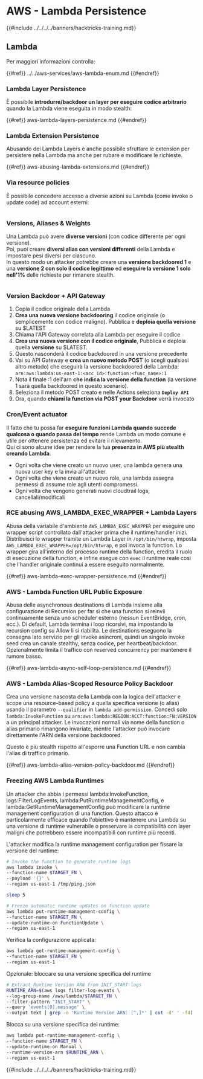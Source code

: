 # AWS - Lambda Persistence

{{#include ../../../../banners/hacktricks-training.md}}

## Lambda

Per maggiori informazioni controlla:

{{#ref}}
../../aws-services/aws-lambda-enum.md
{{#endref}}

### Lambda Layer Persistence

È possibile **introdurre/backdoor un layer per eseguire codice arbitrario** quando la Lambda viene eseguita in modo stealth:

{{#ref}}
aws-lambda-layers-persistence.md
{{#endref}}

### Lambda Extension Persistence

Abusando dei Lambda Layers è anche possibile sfruttare le extension per persistere nella Lambda ma anche per rubare e modificare le richieste.

{{#ref}}
aws-abusing-lambda-extensions.md
{{#endref}}

### Via resource policies

È possibile concedere accesso a diverse azioni su Lambda (come invoke o update code) ad account esterni:

<figure><img src="../../../../images/image (255).png" alt=""><figcaption></figcaption></figure>

### Versions, Aliases & Weights

Una Lambda può avere **diverse versioni** (con codice differente per ogni versione).\
Poi, puoi creare **diversi alias con versioni differenti** della Lambda e impostare pesi diversi per ciascuno.\
In questo modo un attacker potrebbe creare una **versione backdoored 1** e una **versione 2 con solo il codice legittimo** ed **eseguire la versione 1 solo nell'1%** delle richieste per rimanere stealth.

<figure><img src="../../../../images/image (120).png" alt=""><figcaption></figcaption></figure>

### Version Backdoor + API Gateway

1. Copia il codice originale della Lambda
2. **Crea una nuova versione backdooring** il codice originale (o semplicemente con codice maligno). Pubblica e **deploia quella versione** su $LATEST
1. Chiama l'API Gateway correlata alla Lambda per eseguire il codice
3. **Crea una nuova versione con il codice originale**, Pubblica e deploia quella **versione** su $LATEST.
1. Questo nasconderà il codice backdoored in una versione precedente
4. Vai su API Gateway e **crea un nuovo metodo POST** (o scegli qualsiasi altro metodo) che eseguirà la versione backdoored della Lambda: `arn:aws:lambda:us-east-1:<acc_id>:function:<func_name>:1`
1. Nota il finale :1 dell'arn **che indica la versione della function** (la versione 1 sarà quella backdoored in questo scenario).
5. Seleziona il metodo POST creato e nelle Actions seleziona **`Deploy API`**
6. Ora, quando **chiami la function via POST your Backdoor** verrà invocato

### Cron/Event actuator

Il fatto che tu possa far **eseguire funzioni Lambda quando succede qualcosa o quando passa del tempo** rende Lambda un modo comune e utile per ottenere persistenza ed evitare il rilevamento.\
Qui ci sono alcune idee per rendere la tua **presenza in AWS più stealth creando Lambda**.

- Ogni volta che viene creato un nuovo user, una lambda genera una nuova user key e la invia all'attacker.
- Ogni volta che viene creato un nuovo role, una lambda assegna permessi di assume role agli utenti compromessi.
- Ogni volta che vengono generati nuovi cloudtrail logs, cancellali/modificali

### RCE abusing AWS_LAMBDA_EXEC_WRAPPER + Lambda Layers

Abusa della variabile d'ambiente `AWS_LAMBDA_EXEC_WRAPPER` per eseguire uno wrapper script controllato dall'attacker prima che il runtime/handler inizi. Distribuisci lo wrapper tramite un Lambda Layer in `/opt/bin/htwrap`, imposta `AWS_LAMBDA_EXEC_WRAPPER=/opt/bin/htwrap`, e poi invoca la function. Lo wrapper gira all'interno del processo runtime della function, eredita il ruolo di esecuzione della function, e infine esegue con `exec` il runtime reale così che l'handler originale continui a essere eseguito normalmente.

{{#ref}}
aws-lambda-exec-wrapper-persistence.md
{{#endref}}

### AWS - Lambda Function URL Public Exposure

Abusa delle asynchronous destinations di Lambda insieme alla configurazione di Recursion per far sì che una function si reinvii continuamente senza uno scheduler esterno (nessun EventBridge, cron, ecc.). Di default, Lambda termina i loop ricorsivi, ma impostando la recursion config su Allow li si riabilita. Le destinations eseguono la consegna lato servizio per gli invoke asincroni, quindi un singolo invoke seed crea un canale stealthy, senza codice, per heartbeat/backdoor. Opzionalmente limita il traffico con reserved concurrency per mantenere il rumore basso.

{{#ref}}
aws-lambda-async-self-loop-persistence.md
{{#endref}}

### AWS - Lambda Alias-Scoped Resource Policy Backdoor

Crea una versione nascosta della Lambda con la logica dell'attacker e scope una resource-based policy a quella specifica versione (o alias) usando il parametro `--qualifier` in `lambda add-permission`. Concedi solo `lambda:InvokeFunction` su `arn:aws:lambda:REGION:ACCT:function:FN:VERSION` a un principal attacker. Le invocazioni normali via nome della function o alias primario rimangono invariate, mentre l'attacker può invocare direttamente l'ARN della versione backdoored.

Questo è più stealth rispetto all'esporre una Function URL e non cambia l'alias di traffico primario.

{{#ref}}
aws-lambda-alias-version-policy-backdoor.md
{{#endref}}

### Freezing AWS Lambda Runtimes

Un attacker che abbia i permessi lambda:InvokeFunction, logs:FilterLogEvents, lambda:PutRuntimeManagementConfig, e lambda:GetRuntimeManagementConfig può modificare la runtime management configuration di una function. Questo attacco è particolarmente efficace quando l'obiettivo è mantenere una Lambda su una versione di runtime vulnerabile o preservare la compatibilità con layer maligni che potrebbero essere incompatibili con runtime più recenti.

L'attacker modifica la runtime management configuration per fissare la versione del runtime:
```bash
# Invoke the function to generate runtime logs
aws lambda invoke \
--function-name $TARGET_FN \
--payload '{}' \
--region us-east-1 /tmp/ping.json

sleep 5

# Freeze automatic runtime updates on function update
aws lambda put-runtime-management-config \
--function-name $TARGET_FN \
--update-runtime-on FunctionUpdate \
--region us-east-1
```
Verifica la configurazione applicata:
```bash
aws lambda get-runtime-management-config \
--function-name $TARGET_FN \
--region us-east-1
```
Opzionale: bloccare su una versione specifica del runtime
```bash
# Extract Runtime Version ARN from INIT_START logs
RUNTIME_ARN=$(aws logs filter-log-events \
--log-group-name /aws/lambda/$TARGET_FN \
--filter-pattern "INIT_START" \
--query 'events[0].message' \
--output text | grep -o 'Runtime Version ARN: [^,]*' | cut -d' ' -f4)
```
Blocca su una versione specifica del runtime:
```bash
aws lambda put-runtime-management-config \
--function-name $TARGET_FN \
--update-runtime-on Manual \
--runtime-version-arn $RUNTIME_ARN \
--region us-east-1
```
{{#include ../../../../banners/hacktricks-training.md}}
